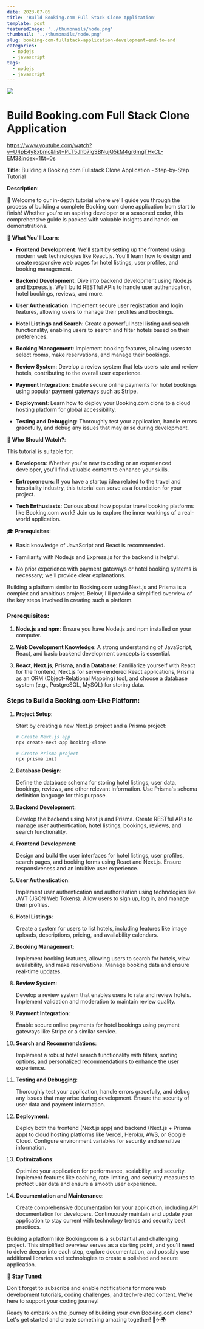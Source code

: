 ```yaml
---
date: 2023-07-05
title: 'Build Booking.com Full Stack Clone Application'
template: post
featuredImage: '../thumbnails/node.png'
thumbnail: '../thumbnails/node.png'
slug: booking-com-fullstack-application-development-end-to-end
categories:
  - nodejs
  - javascript
tags:
  - nodejs
  - javascript
---
```


![](https://i.ytimg.com/vi/U4pE4y8xbmc/maxresdefault.jpg)

# Build Booking.com Full Stack Clone Application


https://www.youtube.com/watch?v=U4pE4y8xbmc&list=PLT5Jhb7lgSBNujQ5kM4gr6mgTHkCL-EM3&index=1&t=0s

**Title**: Building a Booking.com Fullstack Clone Application - Step-by-Step Tutorial

**Description**:

🏨 Welcome to our in-depth tutorial where we'll guide you through the process of building a complete Booking.com clone application from start to finish! Whether you're an aspiring developer or a seasoned coder, this comprehensive guide is packed with valuable insights and hands-on demonstrations.

🔧 **What You'll Learn**:

- **Frontend Development**: We'll start by setting up the frontend using modern web technologies like React.js. You'll learn how to design and create responsive web pages for hotel listings, user profiles, and booking management.

- **Backend Development**: Dive into backend development using Node.js and Express.js. We'll build RESTful APIs to handle user authentication, hotel bookings, reviews, and more.

- **User Authentication**: Implement secure user registration and login features, allowing users to manage their profiles and bookings.

- **Hotel Listings and Search**: Create a powerful hotel listing and search functionality, enabling users to search and filter hotels based on their preferences.

- **Booking Management**: Implement booking features, allowing users to select rooms, make reservations, and manage their bookings.

- **Review System**: Develop a review system that lets users rate and review hotels, contributing to the overall user experience.

- **Payment Integration**: Enable secure online payments for hotel bookings using popular payment gateways such as Stripe.

- **Deployment**: Learn how to deploy your Booking.com clone to a cloud hosting platform for global accessibility.

- **Testing and Debugging**: Thoroughly test your application, handle errors gracefully, and debug any issues that may arise during development.

🚀 **Who Should Watch?**:

This tutorial is suitable for:

- **Developers**: Whether you're new to coding or an experienced developer, you'll find valuable content to enhance your skills.

- **Entrepreneurs**: If you have a startup idea related to the travel and hospitality industry, this tutorial can serve as a foundation for your project.

- **Tech Enthusiasts**: Curious about how popular travel booking platforms like Booking.com work? Join us to explore the inner workings of a real-world application.

🎓 **Prerequisites**:

- Basic knowledge of JavaScript and React is recommended.

- Familiarity with Node.js and Express.js for the backend is helpful.

- No prior experience with payment gateways or hotel booking systems is necessary; we'll provide clear explanations.

Building a platform similar to Booking.com using Next.js and Prisma is a complex and ambitious project. Below, I'll provide a simplified overview of the key steps involved in creating such a platform.

### Prerequisites:

1. **Node.js and npm**: Ensure you have Node.js and npm installed on your computer.

2. **Web Development Knowledge**: A strong understanding of JavaScript, React, and basic backend development concepts is essential.

3. **React, Next.js, Prisma, and a Database**: Familiarize yourself with React for the frontend, Next.js for server-rendered React applications, Prisma as an ORM (Object-Relational Mapping) tool, and choose a database system (e.g., PostgreSQL, MySQL) for storing data.

### Steps to Build a Booking.com-Like Platform:

1. **Project Setup**:

   Start by creating a new Next.js project and a Prisma project:

   ```bash
   # Create Next.js app
   npx create-next-app booking-clone

   # Create Prisma project
   npx prisma init
   ```

2. **Database Design**:

   Define the database schema for storing hotel listings, user data, bookings, reviews, and other relevant information. Use Prisma's schema definition language for this purpose.

3. **Backend Development**:

   Develop the backend using Next.js and Prisma. Create RESTful APIs to manage user authentication, hotel listings, bookings, reviews, and search functionality.

4. **Frontend Development**:

   Design and build the user interfaces for hotel listings, user profiles, search pages, and booking forms using React and Next.js. Ensure responsiveness and an intuitive user experience.

5. **User Authentication**:

   Implement user authentication and authorization using technologies like JWT (JSON Web Tokens). Allow users to sign up, log in, and manage their profiles.

6. **Hotel Listings**:

   Create a system for users to list hotels, including features like image uploads, descriptions, pricing, and availability calendars.

7. **Booking Management**:

   Implement booking features, allowing users to search for hotels, view availability, and make reservations. Manage booking data and ensure real-time updates.

8. **Review System**:

   Develop a review system that enables users to rate and review hotels. Implement validation and moderation to maintain review quality.

9. **Payment Integration**:

   Enable secure online payments for hotel bookings using payment gateways like Stripe or a similar service.

10. **Search and Recommendations**:

    Implement a robust hotel search functionality with filters, sorting options, and personalized recommendations to enhance the user experience.

11. **Testing and Debugging**:

    Thoroughly test your application, handle errors gracefully, and debug any issues that may arise during development. Ensure the security of user data and payment information.

12. **Deployment**:

    Deploy both the frontend (Next.js app) and backend (Next.js + Prisma app) to cloud hosting platforms like Vercel, Heroku, AWS, or Google Cloud. Configure environment variables for security and sensitive information.

13. **Optimizations**:

    Optimize your application for performance, scalability, and security. Implement features like caching, rate limiting, and security measures to protect user data and ensure a smooth user experience.

14. **Documentation and Maintenance**:

    Create comprehensive documentation for your application, including API documentation for developers. Continuously maintain and update your application to stay current with technology trends and security best practices.

Building a platform like Booking.com is a substantial and challenging project. This simplified overview serves as a starting point, and you'll need to delve deeper into each step, explore documentation, and possibly use additional libraries and technologies to create a polished and secure application.

📢 **Stay Tuned**:

Don't forget to subscribe and enable notifications for more web development tutorials, coding challenges, and tech-related content. We're here to support your coding journey!

Ready to embark on the journey of building your own Booking.com clone? Let's get started and create something amazing together! 🏨✈️🌍
